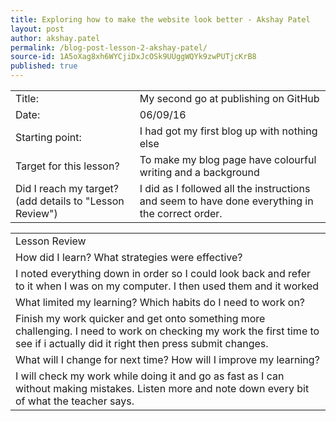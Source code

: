 ```yaml
---
title: Exploring how to make the website look better - Akshay Patel
layout: post
author: akshay.patel
permalink: /blog-post-lesson-2-akshay-patel/
source-id: 1A5oXag8xh6WYCjiDxJcOSk9UUggWQYk9zwPUTjcKrB8
published: true
---
```

<table>
  <tr>
    <td>Title:</td>
    <td>My second go at publishing on GitHub  </td>
  </tr>
  <tr>
    <td>Date:</td>
    <td>06/09/16</td>
  </tr>
  <tr>
    <td>Starting point:</td>
    <td>I had got my first blog up with nothing else</td>
  </tr>
  <tr>
    <td>Target for this lesson?</td>
    <td>To make my blog page have colourful writing and a background</td>
  </tr>
  <tr>
    <td>Did I reach my target? 
(add details to "Lesson Review")</td>
    <td>I did as I followed all the instructions and seem to have done everything in the correct order.</td>
  </tr>
</table>


<table>
  <tr>
    <td>Lesson Review</td>
  </tr>
  <tr>
    <td>How did I learn? What strategies were effective? </td>
  </tr>
  <tr>
    <td>I noted everything down in order so I could look back and refer to it when I was on my computer. I then used them and it worked</td>
  </tr>
  <tr>
    <td>What limited my learning? Which habits do I need to work on? </td>
  </tr>
  <tr>
    <td>Finish my work quicker and get onto something more challenging.
I need to work on checking my work the first time to see if i actually did it right then press submit changes.</td>
  </tr>
  <tr>
    <td>What will I change for next time? How will I improve my learning?</td>
  </tr>
  <tr>
    <td>I will check my work while doing it and go as fast as I can without making mistakes. Listen more and note down every bit of what the teacher says.</td>
  </tr>
</table>



